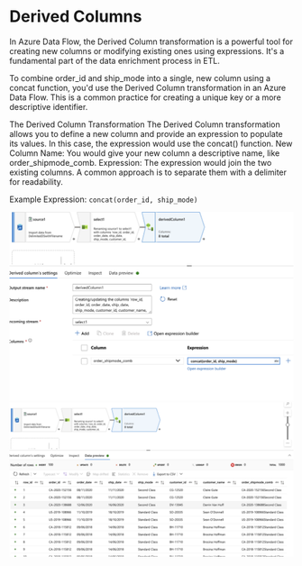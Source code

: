 # Derived Columns


In Azure Data Flow, the Derived Column transformation is a powerful tool for creating new columns or modifying existing 
ones using expressions. It's a fundamental part of the data enrichment process in ETL.

To combine order_id and ship_mode into a single, new column using a concat function, you'd use the Derived Column transformation in an Azure Data Flow. This is a common practice for creating a unique key or a more descriptive identifier.

The Derived Column Transformation
The Derived Column transformation allows you to define a new column and provide an expression to populate its values. In this case, the expression would use the concat() function.
New Column Name: You would give your new column a descriptive name, like order_shipmode_comb.
Expression: The expression would join the two existing columns. A common approach is to separate them with a delimiter for readability.

Example Expression:
`concat(order_id, ship_mode)`

<img width="900" alt="derivedcolumns1" src="https://github.com/rajeshreddy185/polls/blob/main/mysite3-20210509T044718Z-001/mysite3/Screenshot%202025-09-25%20at%209.03.54%20AM.png" />

<img width="900" alt="derivedcolumns" src="https://github.com/rajeshreddy185/polls/blob/main/mysite3-20210509T044718Z-001/mysite3/Screenshot%202025-09-25%20at%209.03.36%20AM.png" />

